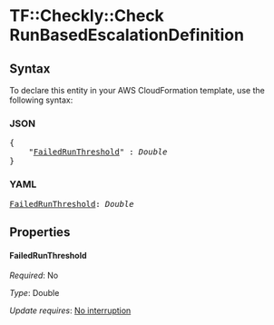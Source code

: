 # TF::Checkly::Check RunBasedEscalationDefinition

## Syntax

To declare this entity in your AWS CloudFormation template, use the following syntax:

### JSON

<pre>
{
    "<a href="#failedrunthreshold" title="FailedRunThreshold">FailedRunThreshold</a>" : <i>Double</i>
}
</pre>

### YAML

<pre>
<a href="#failedrunthreshold" title="FailedRunThreshold">FailedRunThreshold</a>: <i>Double</i>
</pre>

## Properties

#### FailedRunThreshold

_Required_: No

_Type_: Double

_Update requires_: [No interruption](https://docs.aws.amazon.com/AWSCloudFormation/latest/UserGuide/using-cfn-updating-stacks-update-behaviors.html#update-no-interrupt)

